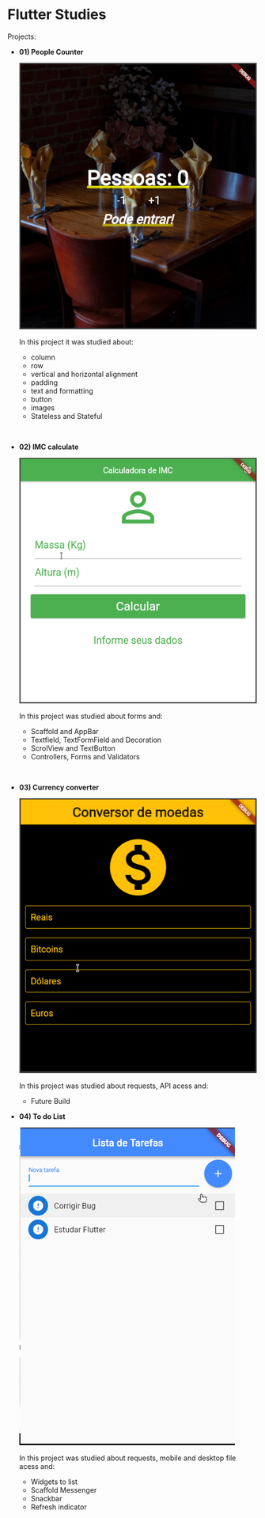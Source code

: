 # Flutter Studies

Projects:
 - **01) People Counter**
 
    ![](flutter_application_01/Project01.gif)

    In this project it was studied about:
    * column
    * row
    * vertical and horizontal alignment
    * padding
    * text and formatting
    * button
    * images
    * Stateless and Stateful 


&nbsp;
 - **02) IMC calculate**

    ![](flutter_application_02/Project02.gif)

    In this project was studied about forms and:
    * Scaffold and AppBar
    * Textfield, TextFormField and Decoration
    * ScrolView and TextButton
    * Controllers, Forms and Validators

&nbsp;
 - **03) Currency converter**

    ![](flutter_application_03/Project03.gif)

   In this project was studied about requests, API acess and:
   * Future Build

 - **04) To do List**

    ![](flutter_application_04/Project04.gif)

   In this project was studied about requests, mobile and desktop file acess and:
   * Widgets to list
   * Scaffold Messenger
   * Snackbar
   * Refresh indicator